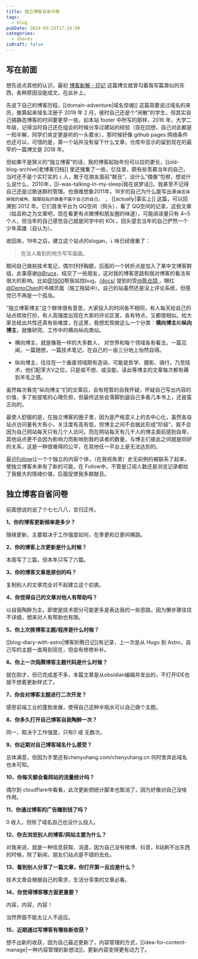 ```yaml
---
title: 独立博客自省问卷
tags:
  - blog
pubDate: 2024-09-25T17:24:00
categories:
  - shares
isDraft: false
---
```


## 写在前面

想先说点其他的认识，最初 [博客新解 - 印记](https://yinji.org/5315.html) 这篇博文就曾勾着我写篇类似的东西，各种原因没能成文，在此补上。

先说下自己的博客历程，[[domain-adventure|域名惊魂]] 这篇简要说过域名的来历，推算起来域名注册于 2019 年 2 月，彼时自己还是个“闲散”的学生，但其实自己搞静态博客的时间要更早一些，如本站 footer 中所写的那样，2016 年，大学二年级，记得当时自己还在组会的时候分享过建站的经验（现在回想，自己对此都是一知半解，同学们肯定更是听的一头雾水），那时候好像 github pages 网络条件也还可以，可惜的是，第一个站并没有留下什么文章，仓库中显示的留到现在的最早的一篇博文是 2018 年。

但如果不是狭义的“独立博客”的话，我的博客起始年份可以拉的更长，[[old-blog-archive|老博客归档]] 里还搜集了一些，忆往昔，颇有些羡慕当年的自己，当时还不是个实打实的 `i` 人，敢于在朋友面前“献丑”，没什么“偶像”包袱，想说什么说什么，2010年，[[i-was-talking-in-my-sleep|我在说梦话]]，我甚至不记得自己还是过歌迷群的管理。也很难想象2011年，16岁的自己为什么能写出来`痛苦抹掉我的棱角，服服贴贴的做着不属于自己的自己。 `， [[actually|事实上]] 这篇，可以回溯到 2012 年。它们首发平台为 QQ空间（狗头），看了 QQ空间的记录，这些文章（姑且称之为文章吧，现在看更有点微博和朋友圈的味道），可能阅读量只有 4~5个人，但当年的自己感觉自己就是同学中的 KOL，回头望去当年的自己俨然一个少年英雄（自认为）。

收回来，19年之后，建立这个站点的slogan，`i` 味已经很重了：

> 在没人看到的地方写写画画。

期间自己做些技术笔记，偶尔抒抒胸臆，后面的一个转折点是加入了某中文博客群组，此事感谢[@Bruce](https://yinji.org/)，结交了一些朋友，这对我的博客思路和我对博客的看法有很大的影响。比如[@1900](https://1900.live/404.html)帮我站找bug，[/docs/](/docs/) 提到的受[@陈仓颉 ](https://imzm.im/)，眼红[@DemoChen](https://clip.demochen.com/)的书摘页面（施工拖延中）。自己的站虽然还是没上评论系统，但感觉已不再是一个孤岛。

“独立博客博主”这个群体很有意思，大家投入的时间各不相同，有人每天给自己的站点梳妆打扮，有人高强度出现在大家的评论区里，各有特点，又都很相似。给大家总结出共性还真有些难度，在这里，我想宏观做这么一个分类：**横向博主**和**纵向博主**，就像研究、工作中的横向纵向类似。

 - 横向博主，就是像我一样的大多数人， 对世界和每个领域各有看法，一篇见闻，一篇随想，一篇技术笔记，在自己的一亩三分地上怡然自得。

- 纵向博主，往往在一个垂直领域颇有造诣，可能是哲学、摄影、骑行，乃至技术，他们配享大V之位，只是或不想、或没能，读此等博主的文章每次都有薅到羊毛之感。

虽然每次看完“纵向博主”们的文章后，会有短暂的自我怀疑，怀疑自己写出内容的价值，多了些提笔的心理负担，但最终这些会落脚到逼自己多看几本书上，还是蛮正向的。

最使人舒服的是，在独立博客的圈子里，因为是严格意义上的去中心化，虽然各自站点访问量有大有小，关注度有高有低，但博主之间不会据此形成“阶级”，我不会因为自己网站每天只有几个人访问，而在网站每天有几千人的博主面前感到自卑，其他站点更不会因为影响力而影响到我的读者的数量，与博主们彼此之间就是同好的关系，这是一种很难得的公平，在其他任一平台上是无法达到的。

最近[Follow](https://app.follow.is/)让一个个独立的内容个体，（在我视角里）史无前例的被联系了起来，使独立博客未来有了新的可能，在 Follow中，不管是订阅人数还是浏览记录都给了我极大的情绪价值，后面促使我多献献丑。


## 独立博客自省问卷

前面想说的说了个七七八八，言归正传。


**1、你的博客更新频率是多少？**

随缘更新，主要取决于工作强度如何，在季更和日更间横跳。

**2、你的博客上次更新是什么时候？**

本周写了三篇，但本年只写了六篇。

**3、你的博客文章是原创的吗？**

复制别人的文章完全对不起建立这个初衷。

**4、你觉得自己的文章对他人有帮助吗？**

以自我陶醉为主，即使是技术部分可能更多是表达我的一些思路，因为懒步骤往往不详细，想来对人有帮助也有限。

**5、你上次换博客主题/程序是什么时候？**

[[blog-diary-with-astro|博客折腾日记]]有记录，上一次是从 Hugo 到 Astro，自己写的主题一直用到现在，但会有修修补补。

**6、你上一次捣腾博客主题代码是什么时候？**

就在刚才，但已完成差不多，本篇文章是从obsidian编辑并发出的，不打开IDE也就不想着更新样式了。

**7、你会对博客主题进行二次开发？**

感恩前端工业的蓬勃发展，使得自己这种半瓶水可以自己做个主题。

**8、你多久打开自己博客自我陶醉一次？**

同一，取决于工作强度，只有0 或 无数次。

**9、你近期对自己博客域名什么感受？**

总体满意，但因为手里还有chenyuhang.com/chenyuhang.cn 何时舍弃此域名也未可知。

**10、你每天都会看网站的流量统计吗？**

偶尔到 cloudflare中看看，此次更新把统计脚本也取消了，因为好像对自己没啥作用。

**11、你通过博客的广告赚到钱了吗？**

0 收入，但除了域名自己也没什么投入。

**12、你去浏览别人的博客/网站主要为什么？**

对我来说，就是一种信息获取、消遣，因为自己没有微博、抖音，B站刷不出东西的时候，除了新闻，朋友们站点是不错的去处。

**13、看到别人分享了一篇文章，你打开第一反应是什么？**

技术文章会根据自己的需求，生活分享类的文章必看。

**14、你觉得博客哪方面更重要？**

内容，内容，内容！

当然界面不能太让人不适应。

**15、近期通过写博客有哪些新收获？**

想不出新的收获，因为自己最近更新了，内容管理的方式，[[idea-for-content-manage|一种内容管理的新想法]]，更新内容变得更有动力了。

